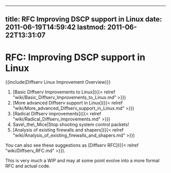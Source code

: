 
---
title: RFC Improving DSCP support in Linux
date: 2011-06-19T14:59:42
lastmod: 2011-06-22T13:31:07
---
RFC: Improving DSCP support in Linux
====================================

{{include(Diffserv Linux Improvement Overview)}}

1.  [Basic Diffserv Improvements to Linux]({{< relref "wiki/Basic_Diffserv_Improvements_to_Linux.md" >}})
2.  [More advanced Diffserv support in Linux]({{< relref "wiki/More_advanced_Diffserv_support_in_Linux.md" >}})
3.  [Radical Diffserv improvements]({{< relref "wiki/Radical_Diffserv_improvements.md" >}})
4.  <link>Save\_the\_Mice|Stop shooting system control packets</link>!
5.  [Analysis of existing firewalls and shapers]({{< relref "wiki/Analysis_of_existing_firewalls_and_shapers.md" >}})

You can also see these suggestions as [Diffserv RFC]({{< relref "wiki/Diffserv_RFC.md" >}}).

This is very much a WIP and may at some point evolve into a more formal
RFC and actual code.
